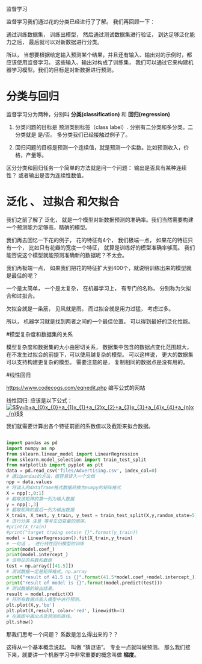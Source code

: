 监督学习

监督学习我们通过花的分类已经进行了了解。 我们再回顾一下： 

通过训练数据集， 训练出模型， 然后通过测试数据集进行验证， 到达足够泛化能力之后， 最后就可以对新数据进行分类。 

所以， 当想要根据给定输入预测某个结果，并且还有输入、输出对的示例时，都应该使用监督学习。
这些输入、输出对构成了训练集， 我们可以通过它来构建机器学习模型。我们的目标是对新数据进行预测。


# 分类与回归

监督学习分为两种，分别叫 <b>分类(classification)</b>  和  <b>回归(regression)</b>

1. 分类问题的目标是 预测类别标签（class label）. 分别有二分类和多分类。二分类就是 是/否。 多分类我们已经接触过例子了。 

2. 回归问题的目标是预测一个连续值，就是预测一个实数。比如预测收入，价格，产量等。

区分分类和回归任务一个简单的方法就是问一个问题： 输出是否具有某种连续性？ 或者输出是否为连续性数值。


# 泛化 、 过拟合 和欠拟合

我们之前了解了 泛化， 就是一个模型对新数据预测的准确率。我们当然需要构建一个预测能力足够高，精确的模型。 

我们再去回忆一下花的例子， 花的特征有4个， 我们极端一点， 如果花的特征只有一个， 比如只有花瓣的宽度一个特征， 就算是训练好的模型准确率够高。 我们能否说这个模型就能预测准确新的数据呢？不太会。

我们再极端一点， 如果我们把花的特征扩大到400个，就说明训练出来的模型就是最佳的呢？ 

一个是太简单， 一个是太复杂， 在机器学习上， 有专门的名称， 分别称为欠拟合和过拟合。 

欠拟合就是一条筋， 见风就是雨。
 而过拟合就是用力过猛， 考虑过多。
 
 所以， 机器学习就是找到两者之间的一个最佳位置。 可以得到最好的泛化性能。 
 
#模型复杂度和数据集的关系

模型复杂度和数据集的大小由密切关系， 数据集中包含的数据点变化范围越大， 在不发生过拟合的前提下，可以使用越复杂的模型。 可以这样说， 更大的数据集可以支持构建更复杂的模型。
需要注意的是， 复制相同的数据点是没有用的。 

#线性回归   

https://www.codecogs.com/eqnedit.php  编写公式的网站

线性回归: 应该是以下公式：
<a href="https://www.codecogs.com/eqnedit.php?latex=$$y=b&plus;a_{0}x_{0}&plus;a_{1}x_{1}&plus;a_{2}x_{2}&plus;a_{3}x_{3}&plus;a_{4}x_{4}&plus;a_{n}x_{n}$$" target="_blank"><img src="https://latex.codecogs.com/gif.latex?$$y=b&plus;a_{0}x_{0}&plus;a_{1}x_{1}&plus;a_{2}x_{2}&plus;a_{3}x_{3}&plus;a_{4}x_{4}&plus;a_{n}x_{n}$$" title="$$y=b+a_{0}x_{0}+a_{1}x_{1}+a_{2}x_{2}+a_{3}x_{3}+a_{4}x_{4}+a_{n}x_{n}$$" /></a>

我们就需要计算出各个特征前面的系数值以及截距来拟合数据。 

```Python

import pandas as pd
import numpy as np
from sklearn.linear_model import LinearRegression
from sklearn.model_selection import train_test_split
from matplotlib import pyplot as plt
data = pd.read_csv('files/Advertising.csv', index_col=0)
# 通过pandas的方法，很容易读入一个文档
npp = data.values
# 将读入的dataframe格式数据转换为numpy的矩阵格式
X = npp[:,0:1]
# 截取该矩阵的第一列为输入数据
y = npp[:,3]
# 截取矩阵的最后一列为输出数据
X_train, X_test, y_train, y_test = train_test_split(X,y,random_state=5)
# 进行分类 注意 等号左边变量的顺序。
#print(X_train)
#print("target traing sets\n {}".format(y_train))
model = LinearRegression().fit(X_train,y_train)
# 一句话 ， 进行线性回归模型的训练
print(model.coef_)
print(model.intercept_)
# 该特征的系数和截距
test = np.array([[41.5]])
# 测试数据一定是矩阵格式。np.array
print("result of 41.5 is {}".format(41.5*model.coef_+model.intercept_))
print("result of model is {}".format(model.predict(test)))
# 测试数据的输出结果。
result = model.predict(X)
# 将所有数据点放入模型中进行预测。
plt.plot(X,y,'bo')
plt.plot(X,result, color='red', linewidth=4)
# 在画图中画出点及预测的直线。
plt.show()
```

那我们思考一个问题？  系数是怎么得出来的？？ 

这得从一个基本概念说起。 叫做 “猜谜语”。 专业一点就叫做预测。
那么我们接下来，就要讲一个机器学习中非常重要的概念叫做 <b>梯度</b>。 



